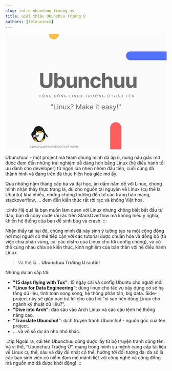 ```yaml
---
slug: intro-ubunchuu-truong-us
title: Giới thiệu Ubunchuu Trường Ú
authors: [lelouvincx]
---
```


![](./cover.jpg)

Ubunchuu! - một project mà team chúng mình đã ấp ủ, nung nấu giấc mơ được đem đến những trải nghiệm dễ dàng hơn bằng Linux (hệ điều hành tối ưu dành cho developer) từ ngọn lửa nhen nhóm đầu tiên, cuối cùng đã thành hình và đang trên đà thực hiện hoá giấc mơ ấy.

<!-- truncate -->

Qua những năm tháng cấp ba và đại học, ăn dầm nằm dề với Linux, chúng mình nhận thấy thực trạng là, dù cho nguồn tài nguyên về Linux (cụ thể là Ubuntu) khá nhiều, nhưng chúng thường đến từ các trang báo mạng, stackoverflow, ... đem đến kiến thức rất rời rạc và không Việt hóa. 

:::info
Hệ quả là bạn muốn làm quen với Linux nhưng không biết bắt đầu từ đâu, bạn đi copy code rải rác trên StackOverflow mà không hiểu ý nghĩa, khiến hệ thống của bạn dễ sinh bug và crash.
:::

Nhận thấy tai hại đó, chúng mình đã nảy sinh ý tưởng tạo ra một cộng đồng nơi mọi người có thể tiếp cận với các tutorial được chuẩn hóa và đồng bộ (từ việc chia phân vùng, cài các distro của Linux cho tới config chúng), và có thể cùng nhau chia sẻ kiến thức, kinh nghiệm của bản thân với hệ điều hành Linux. 

> Và thế là… **Ubunchuu Trường Ú ra đời!**

Những dự án sắp tới:
- **"15 days flying with Tux"**: 15 ngày cài và config Ubuntu cho người mới.
- **"Linux for Data Engineering"**: dùng linux cho tác vụ xây dựng cơ sở hạ tầng dữ liệu, tính toán song song, hệ thống phân tán, big data. Side-project này sẽ giúp bạn trả lời cho câu hỏi "vì sao nên dùng Linux cho ngành kỹ thuật dữ liệu?".
- **"Dive into Arch"**: đào sâu vào Arch Linux và các câu lệnh hệ thống nâng cao.
- **"Translate Ubunchu!"**: dịch truyện tranh Ubunchu! - nguồn gốc của tên project.
- ... và vô số dự án nho nhỏ khác.

:::tip
Ngoài ra, cái tên Ubunchuu cũng được lấy từ bộ truyện tranh cùng tên. Và vì thế, “Ubunchuu Trường Ú”, mang trong mình sứ mệnh cung cấp tài liệu về Linux cụ thể, sâu và đầy đủ nhất có thể, hướng tới đối tượng đại đa số là các bạn sinh viên có niềm đam mê mãnh liệt với công nghệ và cộng đồng mã nguồn mở đã được khởi động!
:::
